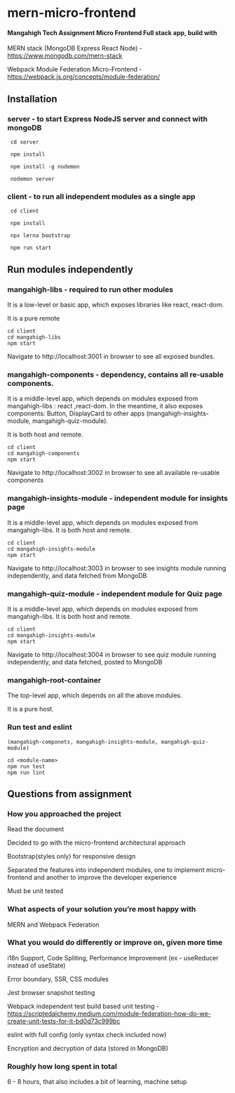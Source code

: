 # mern-micro-frontend
#### Mangahigh Tech Assignment Micro Frontend Full stack app, build with

  MERN stack (MongoDB Express React Node) - https://www.mongodb.com/mern-stack
  
  Webpack Module Federation Micro-Frontend - https://webpack.js.org/concepts/module-federation/

## Installation
  ### server - to start Express NodeJS server and connect with mongoDB
     
     cd server
     
     npm install
     
     npm install -g nodemon
     
     nodemon server
     
  ### client - to run all independent modules as a single app
     
     cd client
    
     npm install
    
     npx lerna bootstrap
    
     npm run start
     
## Run modules independently
  ### mangahigh-libs - required to run other modules
  
  It is a low-level or basic app, which exposes libraries like react, react-dom.
  
  It is a pure remote
  
    cd client 
    cd mangahigh-libs
    npm start    
    
  Navigate to http://localhost:3001 in browser to see all exposed bundles.
    
  ### mangahigh-components - dependency, contains all re-usable components.
  
  It is a middle-level app, which depends on modules exposed from mangahigh-libs : react ,react-dom. In the meantime, it also exposes components: Button, DisplayCard to other apps (mangahigh-insights-module, mangahigh-quiz-module).

  It is both host and remote.
  
    cd client 
    cd mangahigh-components
    npm start
  
  Navigate to http://localhost:3002 in browser to see all available re-usable components
  
  ### mangahigh-insights-module - independent module for insights page
  
  It is a middle-level app, which depends on modules exposed from mangahigh-libs. It is both host and remote.
  
    cd client 
    cd mangahigh-insights-module
    npm start
  
  Navigate to http://localhost:3003 in browser to see insights module running independently, and data fetched from MongoDB
  
  ### mangahigh-quiz-module - independent module for Quiz page
  
  It is a middle-level app, which depends on modules exposed from mangahigh-libs. It is both host and remote.
  
    cd client 
    cd mangahigh-insights-module
    npm start
    
  Navigate to http://localhost:3004 in browser to see quiz module running independently, and data fetched, posted to MongoDB
    
  ### mangahigh-root-container

  The top-level app, which depends on all the above modules.

  It is a pure host.
      
  ### Run test and eslint 
    (mangahigh-componets, mangahigh-insights-module, mangahigh-quiz-module)
  
    cd <module-name>
    npm run test
    npm run lint
    
 ## Questions from assignment
  ### How you approached the project
  
   Read the document 
   
   Decided to go with the micro-frontend architectural approach
   
   Bootstrap(styles only) for responsive design
   
   Separated the features into independent modules, one to implement micro-frontend and another to improve the developer experience
   
   Must be unit tested

  ### What aspects of your solution you’re most happy with
  
   MERN and Webpack Federation
    
  ### What you would do differently or improve on, given more time
  
   i18n Support, Code Spliting, Performance Improvement (ex - useReducer instead of useState)
    
   Error boundary, SSR, CSS modules
    
   Jest browser snapshot testing
    
   Webpack independent test build based unit testing - https://scriptedalchemy.medium.com/module-federation-how-do-we-create-unit-tests-for-it-bd0d73c999bc
    
   eslint with full config (only syntax check included now)
    
   Encryption and decryption of data (stored in MongoDB)
    
  ### Roughly how long spent in total
  
   6 - 8 hours, that also includes a bit of learning, machine setup
    
    
    
    
    
    
     
  
